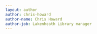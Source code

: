```yaml
---
layout: author
author: chris-howard
author-name: Chris Howard
author-job: Lakenheath Library manager
---
```

